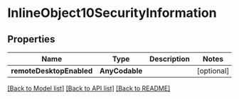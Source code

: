 # InlineObject10SecurityInformation

## Properties
Name | Type | Description | Notes
------------ | ------------- | ------------- | -------------
**remoteDesktopEnabled** | **AnyCodable** |  | [optional] 

[[Back to Model list]](../README.md#documentation-for-models) [[Back to API list]](../README.md#documentation-for-api-endpoints) [[Back to README]](../README.md)


